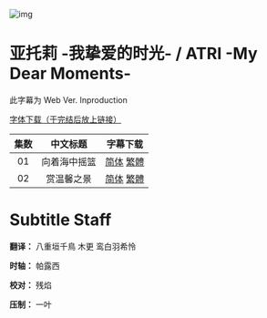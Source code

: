 ![img](https://p.inari.site/kitauji/pigeon/atri.png)

# 亚托莉 -我挚爱的时光- / ATRI -My Dear Moments-

此字幕为 Web Ver. Inproduction

[字体下载（于完结后放上链接）]()

|集数|中文标题|字幕下载|
|:-:|:-:|:-:|
|01|向着海中摇篮|[简体](<[KitaujiSub] ATRI -My Dear Moments- - 01.chs.ass>) [繁體](<[KitaujiSub] ATRI -My Dear Moments- - 01.cht.ass>)|
|02|赏温馨之景|[简体](<[KitaujiSub] ATRI -My Dear Moments- - 02.chs.ass>) [繁體](<[KitaujiSub] ATRI -My Dear Moments- - 02.cht.ass>)|

# Subtitle Staff

**翻译：** 八重垣千鳥  木更  鸾白羽希怜

**时轴：** 帕露西

**校对：** 残焰

**压制：** 一叶
